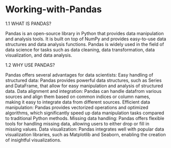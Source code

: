 # Working-with-Pandas
1.1 WHAT IS PANDAS?

  Pandas is an open-source library in Python that provides data manipulation and analysis tools. It is built on top of NumPy and provides easy-to-use data structures and data analysis functions. Pandas is widely used in the field of data science for tasks such as data cleaning, data transformation, data visualization, and data analysis.
  
1.2 WHY USE PANDAS?

  Pandas offers several advantages for data scientists:
  Easy handling of structured data: Pandas provides powerful data structures, such as Series and DataFrame, that allow for easy manipulation     and analysis of structured data.
  Data alignment and integration: Pandas can handle datafrom various sources and align them based on common indices or column names, making it   easy to integrate data from different sources.
  Efficient data manipulation: Pandas provides vectorized operations and optimized algorithms, which significantly speed up data manipulation    tasks compared to traditional Python methods.
  Missing data handling: Pandas offers flexible tools for handling missing data, allowing users to either drop or fill in missing values.
  Data visualization: Pandas integrates well with popular data visualization libraries, such as Matplotlib and Seaborn, enabling the creation  
  of insightful visualizations.

